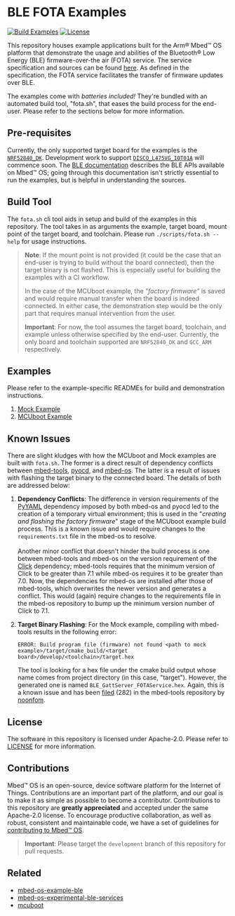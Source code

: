 # BLE FOTA Examples

[![Build Examples](https://github.com/ARMmbed/mbed-os-example-ble-fota/actions/workflows/build-examples.yml/badge.svg?branch=main)](https://github.com/ARMmbed/mbed-os-example-ble-fota/actions/workflows/build-examples.yml)
[![License](https://img.shields.io/badge/License-Apache%202.0-blue.svg)](https://opensource.org/licenses/Apache-2.0)

This repository houses example applications built for the Arm® Mbed™ OS platform that demonstrate the usage and abilities of the Bluetooth® Low Energy (BLE) firmware-over-the air (FOTA) service. The service specification and sources can be found [here](https://github.com/ARMmbed/mbed-os-experimental-ble-services/tree/fota-service-github-ci/services/FOTA). As defined in the specification, the FOTA service facilitates the transfer of firmware updates over BLE.

The examples come with _batteries included!_ They're bundled with an automated build tool, "fota.sh", that eases the build process for the end-user. Please refer to the sections below for more information.

## Pre-requisites
Currently, the only supported target board for the examples is the [`NRF52840_DK`](https://os.mbed.com/platforms/Nordic-nRF52840-DK/). Development work to support [`DISCO_L475VG_IOT01A`](https://os.mbed.com/platforms/ST-Discovery-L475E-IOT01A/) will commence soon. The [BLE documentation](https://os.mbed.com/docs/mbed-os/v6.12/apis/ble.html) describes the BLE APIs available on Mbed™ OS; going through this documentation isn't strictly essential to run the examples, but is helpful in understanding the sources.

## Build Tool
The `fota.sh` cli tool aids in setup and build of the examples in this repository. The tool takes in as arguments the example, target board, mount point of the target board, and toolchain. Please run `./scripts/fota.sh --help` for usage instructions.

> **Note**: If the mount point is not provided (it could be the case that an end-user is trying to build without the board connected), then the target binary is not flashed. This is especially useful for building the examples with a CI workflow.
>
> In the case of the MCUboot example, the _"factory firmware"_ is saved and would require manual transfer when the board is indeed connected. In either case, the demonstration step would be the only part that requires manual intervention from the user.
>
> **Important**: For now, the tool assumes the target board, toolchain, and example unless otherwise specified by the end-user. Currently, the only board and toolchain supported are `NRF52840_DK` and `GCC_ARM` respectively.

## Examples

Please refer to the example-specific READMEs for build and demonstration instructions.
1. [Mock Example](Mock)
2. [MCUboot Example](MCUboot)

## Known Issues
There are slight kludges with how the MCUboot and Mock examples are built with `fota.sh`. The former is a direct result of dependency conflicts between [mbed-tools](https://github.com/ARMmbed/mbed-tools), [pyocd](https://github.com/pyocd/pyOCD), and [mbed-os](https://github.com/ARMmbed/mbed-os). The latter is a result of issues with flashing the target binary to the connected board. The details of both are addressed below:

1. **Dependency Conflicts**: The difference in version requirements of the [PyYAML](https://pyyaml.org) dependency imposed by both mbed-os and pyocd led to the creation of a temporary virtual environment; this is used in the "_creating and flashing the factory firmware_" stage of the MCUboot example build process. This is a known issue and would require changes to the `requirements.txt` file in the mbed-os to resolve.\
   \
   Another minor conflict that doesn't hinder the build process is one between mbed-tools and mbed-os on the version requirement of the [Click](https://click.palletsprojects.com/en/8.0.x/) dependency; mbed-tools requires that the minimum version of Click to be greater than 7.1 while mbed-os requires it to be greater than 7.0. Now, the dependencies for mbed-os are installed after those of mbed-tools, which overwrites the newer version and generates a conflict. This would (again) require changes to the requirements file in the mbed-os repository to bump up the minimum version number of Click to 7.1.

2. **Target Binary Flashing**: For the Mock example, compiling with mbed-tools results in the following error:
    ```
    ERROR: Build program file (firmware) not found <path to mock example>/target/cmake_build/<target board>/develop/<toolchain>/target.hex
    ``` 
   The tool is looking for a hex file under the cmake build output whose name comes from project directory (in this case, "target"). However, the generated one is named `BLE_GattServer_FOTAService.hex`. Again, this is a known issue and has been [filed](https://github.com/ARMmbed/mbed-tools/issues/282) (282) in the mbed-tools repository by [noonfom](https://github.com/noonfom).

## License
The software in this repository is licensed under Apache-2.0. Please refer to [LICENSE](LICENSE) for more information. 

## Contributions
Mbed™ OS is an open-source, device software platform for the Internet of Things. Contributions are an important part of the platform, and our goal is to make it as simple as possible to become a contributor. Contributions to this repository are **greatly appreciated** and accepted under the same Apache-2.0 license. To encourage productive collaboration, as well as robust, consistent and maintainable code, we have a set of guidelines for [contributing to Mbed™ OS](https://os.mbed.com/docs/mbed-os/latest/contributing/index.html).

> **Important**: Please target the `development` branch of this repository for pull requests.

## Related

* [mbed-os-example-ble](https://github.com/ARMmbed/mbed-os-example-ble)
* [mbed-os-experimental-ble-services](https://github.com/ARMmbed/mbed-os-experimental-ble-services)
* [mcuboot](https://github.com/mcu-tools/mcuboot)